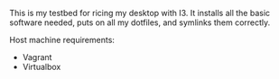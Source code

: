 
This is my testbed for ricing my desktop with I3.  It installs all the basic software needed, puts on all my dotfiles, and symlinks them correctly.

Host machine requirements:

* Vagrant
* Virtualbox


